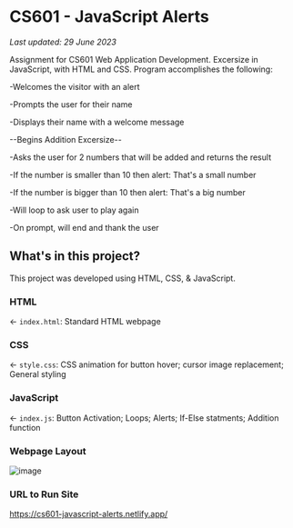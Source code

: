 # CS601 - JavaScript Alerts

_Last updated: 29 June 2023_

Assignment for CS601 Web Application Development. Excersize in JavaScript, with HTML and CSS.  Program accomplishes the following:

-Welcomes the visitor with an alert

-Prompts the user for their name 

-Displays their name with a welcome message 

--Begins Addition Excersize--

-Asks the user for 2 numbers that will be added and returns the result 

-If the number is smaller than 10 then alert: That's a small number

-If the number is bigger than 10  then alert: That's a big number 

-Will loop to ask user to play again

-On prompt, will end and thank the user 


## What's in this project?
This project was developed using HTML, CSS, & JavaScript. 

### HTML
← `index.html`: Standard HTML webpage 

### CSS
← `style.css`: CSS animation for button hover; cursor image replacement; General styling 

### JavaScript
← `index.js`: Button Activation; Loops; Alerts; If-Else statments; Addition function   

### Webpage Layout 
![image](https://github.com/SaigeKrisanda/CS601-JavaScript-Alerts/assets/133738778/b6ccce84-bf23-43a2-9dd5-445eb476fd7e)


### URL to Run Site 

https://cs601-javascript-alerts.netlify.app/






